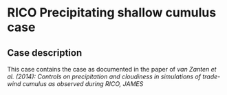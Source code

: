 # RICO Precipitating shallow cumulus case

## Case description
This case contains the case as documented in the paper of *van Zanten et al. (2014): Controls on precipitation and cloudiness in simulations of
trade-wind cumulus as observed during RICO, JAMES*
